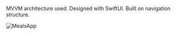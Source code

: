 MVVM architecture used.
Designed with SwiftUI.
Built on navigation structure.

![MealsApp](https://github.com/user-attachments/assets/2aa74a76-d440-4896-8037-a6b61106ca8d)
